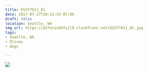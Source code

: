 ```yaml
---
title: DSCF7611_01
date: 2017-07-27T20:12:53-07:00
draft: false
location: Seattle, WA
img_url: https://d17enza3bfujl8.cloudfront.net/DSCF7611_01.jpg
tags:
- Seattle, WA
- Olives
- dogs

---
```


![](https://d17enza3bfujl8.cloudfront.net/DSCF7611_01.jpg)

